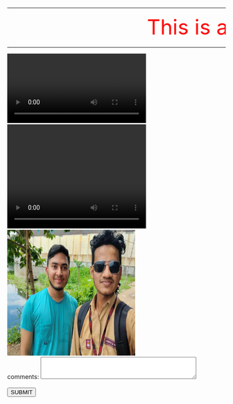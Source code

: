 <html>
<head>
</head>
<body background="J&R.jpg">
<hr>
 <p>
 <marquee scrollamount="9">
<font color="red" size="90">This is a website </font>

</marquee>
</p>
<hr>
 <video controls width="320" hight="240" >
<source src="1.Introduction - IELTS Course by Munzereen Shahid.mp4" type="video/mp4">
 </video>
 <video controls width="320" height="240" >
  <source src="Jito.mp4" type="video/mp4">
 </video>
 <br>
 <img src="J&R.jpg" width="295" height="290">
 <form>
 comments: <textarea rows="3.5"cols="42">
 </textarea>
  <br>
  <br>
  <input type="submit" value="SUBMIT">
 </form>
</body>
</html>
